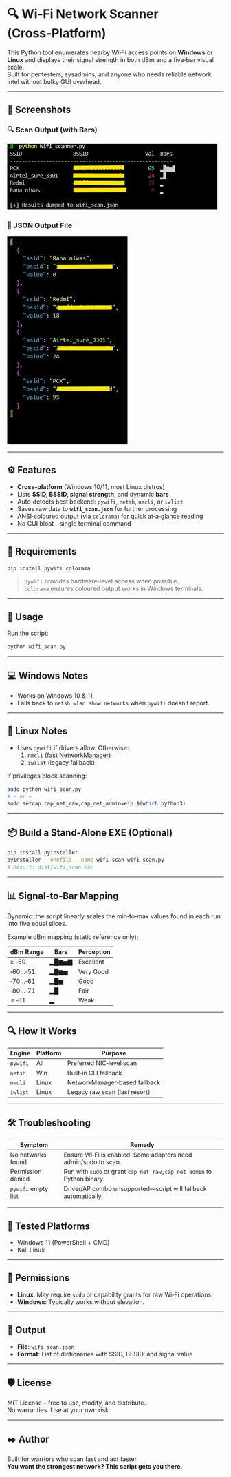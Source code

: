 
# 🔍 Wi‑Fi Network Scanner (Cross‑Platform)

This Python tool enumerates nearby Wi‑Fi access points on **Windows** or **Linux** and displays their signal strength in both dBm and a five‑bar visual scale.  
Built for pentesters, sysadmins, and anyone who needs reliable network intel without bulky GUI overhead.

---

## 📸 Screenshots

### 🔍 Scan Output (with Bars)
![Scan with bars](assets/pic1.png)

### 📁 JSON Output File
![JSON output](assets/pic2.png)

---

## ⚙️ Features

- **Cross‑platform** (Windows 10/11, most Linux distros)  
- Lists **SSID, BSSID, signal strength**, and dynamic **bars**  
- Auto‑detects best backend: `pywifi`, `netsh`, `nmcli`, or `iwlist`  
- Saves raw data to **`wifi_scan.json`** for further processing  
- ANSI‑coloured output (via `colorama`) for quick at‑a‑glance reading  
- No GUI bloat—single terminal command

---

## 🧰 Requirements

```bash
pip install pywifi colorama
```

> `pywifi` provides hardware‑level access when possible.  
> `colorama` ensures coloured output works in Windows terminals.

---

## 🚀 Usage

Run the script:

```bash
python wifi_scan.py
```



---

## 💻 Windows Notes

- Works on Windows 10 & 11.  
- Falls back to `netsh wlan show networks` when `pywifi` doesn’t report.

---

## 🐧 Linux Notes

- Uses `pywifi` if drivers allow. Otherwise:
  1. `nmcli` (fast NetworkManager)
  2. `iwlist` (legacy fallback)

If privileges block scanning:

```bash
sudo python wifi_scan.py
# – or –
sudo setcap cap_net_raw,cap_net_admin=eip $(which python3)
```

---

## 📦 Build a Stand‑Alone EXE (Optional)

```bash
pip install pyinstaller
pyinstaller --onefile --name wifi_scan wifi_scan.py
# Result: dist/wifi_scan.exe
```

---

## 📊 Signal‑to‑Bar Mapping

Dynamic: the script linearly scales the min‑to‑max values found in each run into five equal slices.

Example dBm mapping (static reference only):

| dBm Range  | Bars   | Perception    |
|------------|--------|---------------|
| ≥ ‑50      | ▂█▆▅▇ | Excellent     |
| ‑60…‑51    | ▂█▆▅ | Very Good     |
| ‑70…‑61    | ▂█▆  | Good          |
| ‑80…‑71    | ▂█   | Fair          |
| ≤ ‑81      | ▂    | Weak          |

---

## 🔍 How It Works

| Engine     | Platform | Purpose                               |
|------------|----------|---------------------------------------|
| `pywifi`   | All      | Preferred NIC‑level scan              |
| `netsh`    | Win      | Built‑in CLI fallback                 |
| `nmcli`    | Linux    | NetworkManager‑based fallback         |
| `iwlist`   | Linux    | Legacy raw scan (last resort)         |

---

## 🛠 Troubleshooting

| Symptom              | Remedy                                                                 |
|----------------------|------------------------------------------------------------------------|
| No networks found    | Ensure Wi‑Fi is enabled. Some adapters need admin/sudo to scan.        |
| Permission denied    | Run with `sudo` or grant `cap_net_raw,cap_net_admin` to Python binary. |
| `pywifi` empty list  | Driver/AP combo unsupported—script will fallback automatically.        |

---

## 🧪 Tested Platforms

- Windows 11 (PowerShell + CMD)  
- Kali Linux

---

## 🔐 Permissions

- **Linux**: May require `sudo` or capability grants for raw Wi‑Fi operations.  
- **Windows**: Typically works without elevation.

---

## 📁 Output

- **File**: `wifi_scan.json`  
- **Format**: List of dictionaries with SSID, BSSID, and signal value

---

## 🛡 License

MIT License – free to use, modify, and distribute.  
No warranties. Use at your own risk.

---

## ✒️ Author

Built for warriors who scan fast and act faster.  
**You want the strongest network? This script gets you there.**

